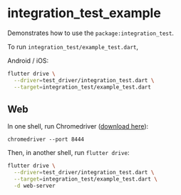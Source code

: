 # integration_test_example

Demonstrates how to use the `package:integration_test`.

To run `integration_test/example_test.dart`,

Android / iOS:

```sh
flutter drive \
  --driver=test_driver/integration_test.dart \
  --target=integration_test/example_test.dart
```

## Web

In one shell, run Chromedriver ([download
here](https://chromedriver.chromium.org/downloads)):

```
chromedriver --port 8444
```

Then, in another shell, run `flutter drive`:

```sh
flutter drive \
  --driver=test_driver/integration_test.dart \
  --target=integration_test/example_test.dart \
  -d web-server
```
